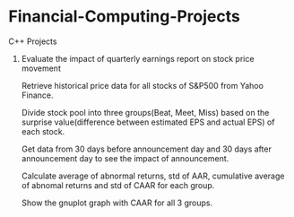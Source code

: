 # Financial-Computing-Projects
C++ Projects

1. Evaluate the impact of quarterly earnings report on stock price movement

      Retrieve historical price data for all stocks of S&P500 from Yahoo Finance.

      Divide stock pool into three groups(Beat, Meet, Miss) based on the surprise value(difference between estimated EPS and         actual EPS) of each stock.
  
      Get data from 30 days before announcement day and 30 days after announcement day to see the impact of announcement.

      Calculate average of abnormal returns, std of AAR, cumulative average of abnomal returns and std of CAAR for each group. 

      Show the gnuplot graph with CAAR for all 3 groups. 
